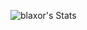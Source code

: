 ![blaxor's Stats](https://github-readme-stats.vercel.app/api?username=blaxor&theme=dracula&show_icons=true&hide_border=false&count_private=true)
